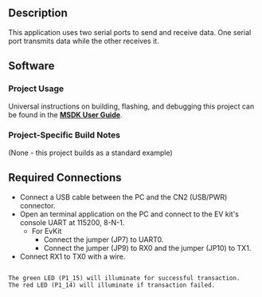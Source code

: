 ## Description

This application uses two serial ports to send and receive data.  One serial port transmits data while the other receives it.


## Software

### Project Usage

Universal instructions on building, flashing, and debugging this project can be found in the **[MSDK User Guide](https://analog-devices-msdk.github.io/msdk/USERGUIDE/)**.

### Project-Specific Build Notes

(None - this project builds as a standard example)

## Required Connections

-   Connect a USB cable between the PC and the CN2 (USB/PWR) connector.
-   Open an terminal application on the PC and connect to the EV kit's console UART at 115200, 8-N-1.
     - For EvKit
        -   Connect the jumper (JP7) to UART0.
        -   Connect the jumper (JP9) to RX0 and the jumper (JP10) to TX1.
-   Connect RX1 to TX0 with a wire.


```

The green LED (P1_15) will illuminate for successful transaction.
The red LED (P1_14) will illuminate if transaction failed.
